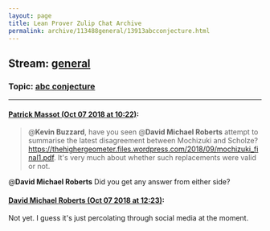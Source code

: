 ```yaml
---
layout: page
title: Lean Prover Zulip Chat Archive 
permalink: archive/113488general/13913abcconjecture.html
---
```


## Stream: [general](index.html)
### Topic: [abc conjecture](13913abcconjecture.html)

---

#### [Patrick Massot (Oct 07 2018 at 10:22)](https://leanprover.zulipchat.com/#narrow/stream/113488-general/topic/abc%20conjecture/near/135343888):
>@**Kevin Buzzard**, have you seen @**David Michael Roberts** attempt to summarise the latest disagreement between Mochizuki and Scholze? <https://thehighergeometer.files.wordpress.com/2018/09/mochizuki_final1.pdf>. It's very much about whether such replacements were valid or not.

@**David Michael Roberts** Did you get any answer from either side?

#### [David Michael Roberts (Oct 07 2018 at 12:23)](https://leanprover.zulipchat.com/#narrow/stream/113488-general/topic/abc%20conjecture/near/135347351):
Not yet. I guess it's just percolating through social media at the moment.

